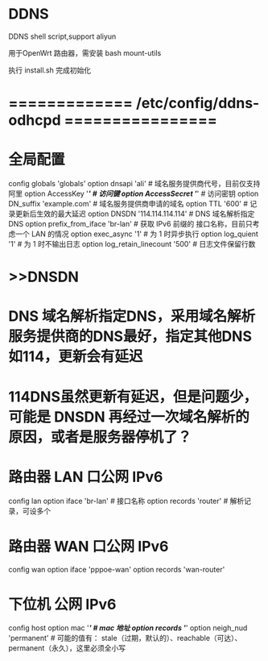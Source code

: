# DDNS
DDNS shell script,support aliyun

用于OpenWrt 路由器，需安装 bash mount-utils

执行 install.sh 完成初始化


# ============= /etc/config/ddns-odhcpd ================

# 全局配置

config globals 'globals'
	option dnsapi 'ali'					# 域名服务提供商代号，目前仅支持 阿里
	option AccessKey '***'				# 访问键
	option AccessSecret '***'			# 访问密钥
	option DN_suffix 'example.com'		# 域名服务提供商申请的域名
	option TTL '600'					# 记录更新后生效的最大延迟
	option DNSDN '114.114.114.114'		# DNS 域名解析指定 DNS
	option prefix_from_iface 'br-lan'	# 获取 IPv6 前缀的 接口名称，目前只考虑一个 LAN 的情况
	option exec_async '1'				# 为 1 时异步执行
	option log_quient '1'				# 为 1 时不输出日志
	option log_retain_linecount '500'	# 日志文件保留行数

# >>DNSDN
# DNS 域名解析指定DNS，采用域名解析服务提供商的DNS最好，指定其他DNS如114，更新会有延迟
# 114DNS虽然更新有延迟，但是问题少，可能是 DNSDN 再经过一次域名解析的原因，或者是服务器停机了？


# 路由器 LAN 口公网 IPv6

config lan
	option iface 'br-lan'				# 接口名称
	option records 'router'				# 解析记录，可设多个
	
# 路由器 WAN 口公网 IPv6

config wan
	option iface 'pppoe-wan'
	option records 'wan-router'
	
# 下位机 公网 IPv6

config host
	option mac '***'					# mac 地址
	option records '***'
	option neigh_nud 'permanent'		# 可能的值有： stale（过期，默认的）、reachable（可达）、permanent（永久），这里必须全小写

	

